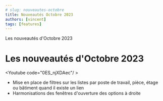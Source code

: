 ```yaml
---
# slug: nouveautes-octobre
title: Nouveautés Octobre 2023
authors: [vincent]
tags: [features]
---
```


Les nouveautés d'Octobre 2023

<!-- truncate -->

# Les nouveautés d'Octobre 2023

<Youtube code="0ES_njXDAec"/    >

- Mise en place de filtres sur les listes  par poste de travail, pièce, étage ou bâtiment quand il existe un lien
- Harmonisations des fenêtres d'ouverture des options à droite

